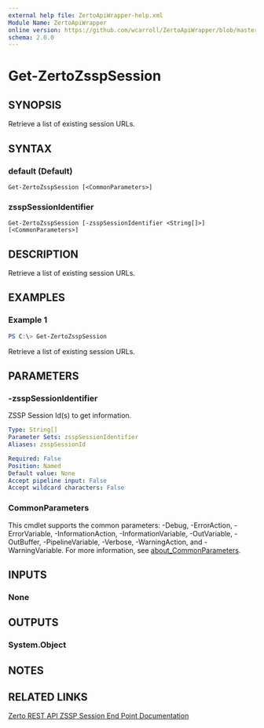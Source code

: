 ```yaml
---
external help file: ZertoApiWrapper-help.xml
Module Name: ZertoApiWrapper
online version: https://github.com/wcarroll/ZertoApiWrapper/blob/master/docs/Get-ZertpZsspSession.md
schema: 2.0.0
---
```


# Get-ZertoZsspSession

## SYNOPSIS
Retrieve a list of existing session URLs.

## SYNTAX

### default (Default)
```
Get-ZertoZsspSession [<CommonParameters>]
```

### zsspSessionIdentifier
```
Get-ZertoZsspSession [-zsspSessionIdentifier <String[]>] [<CommonParameters>]
```

## DESCRIPTION
Retrieve a list of existing session URLs.

## EXAMPLES

### Example 1
```powershell
PS C:\> Get-ZertoZsspSession
```

Retrieve a list of existing session URLs.

## PARAMETERS

### -zsspSessionIdentifier
ZSSP Session Id(s) to get information.

```yaml
Type: String[]
Parameter Sets: zsspSessionIdentifier
Aliases: zsspSessionId

Required: False
Position: Named
Default value: None
Accept pipeline input: False
Accept wildcard characters: False
```

### CommonParameters
This cmdlet supports the common parameters: -Debug, -ErrorAction, -ErrorVariable, -InformationAction, -InformationVariable, -OutVariable, -OutBuffer, -PipelineVariable, -Verbose, -WarningAction, and -WarningVariable. For more information, see [about_CommonParameters](http://go.microsoft.com/fwlink/?LinkID=113216).

## INPUTS

### None
## OUTPUTS

### System.Object
## NOTES

## RELATED LINKS

[Zerto REST API ZSSP Session End Point Documentation](http://s3.amazonaws.com/zertodownload_docs/Latest/Zerto%20Virtual%20Replication%20Zerto%20Virtual%20Manager%20%28ZVM%29%20-%20vSphere%20Online%20Help/RestfulAPIs/StatusAPIs.5.132.html#)
